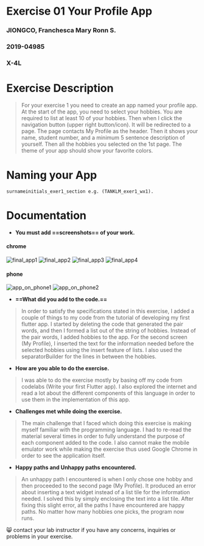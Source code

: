 # Exercise 01 Your Profile App
### JIONGCO, Franchesca Mary Ronn S.
### 2019-04985
### X-4L

# Exercise Description
> For your exercise 1 you need to create an app named your profile app. At the start of the app, you need to select your hobbies. You are required to list at least 10 of your hobbies. Then when I click the navigation button (upper right button/icon). It will be redirected to a page. The page contacts My Profile as the header. Then it shows your name, student number, and a minimum 5 sentence description of yourself. Then all the hobbies you selected on the 1st page. The theme of your app should show your favorite colors. 

# Naming your App
```
surnameinitials_exer1_section e.g. (TANKLM_exer1_wx1).
```

# Documentation
- **You must add ==screenshots== of your work.**

#### chrome
![final_app1](img/final_app1.png)
![final_app2](img/final_app2.png)
![final_app3](img/final_app3.png)
![final_app4](img/final_app4.png)
#### phone
![app_on_phone1](img/app_on_phone1.jpg)
![app_on_phone2](img/app_on_phone2.jpg)



- **==What did you add to the code.==**

> In order to satisfy the specifications stated in this exercise, I added a couple of things to my code from the tutorial of developing my first flutter app. 
I started by deleting the code that generated the pair words, and then I formed a list out of the string of hobbies. 
Instead of the pair words, I added hobbies to the app. 
For the second screen (My Profile), I inserted the text for the information needed before the selected hobbies using the insert feature of lists. 
I also used the separatorBuilder for the lines in between the hobbies.

- **How are you able to do the exercise.**

> I was able to do the exercise mostly by basing off my code from codelabs (Write your first Flutter app). I also explored the internet and read a lot about the different components of this language in order to use them in the implementation of this app.

- **Challenges met while doing the exercise.**

> The main challenge that I faced which doing this exercise is making myself familiar with the programming language. I had to re-read the material several times in order to fully understand the purpose of each component added to the code. I also cannot make the mobile emulator work while making the exercise thus used Google Chrome in order to see the application itself.

- **Happy paths and Unhappy paths encountered.**

> An unhappy path I encountered is when I only chose one hobby and then proceeded to the second page (My Profile). It produced an error about inserting a text widget instead of a list tile for the information needed. I solved this by simply enclosing the text into a list tile. After fixing this slight error, all the paths I have encountered are happy paths. No matter how many hobbies one picks, the program now runs.

:smile_cat: contact your lab instructor if you have any concerns, inquiries or problems in your exercise.
